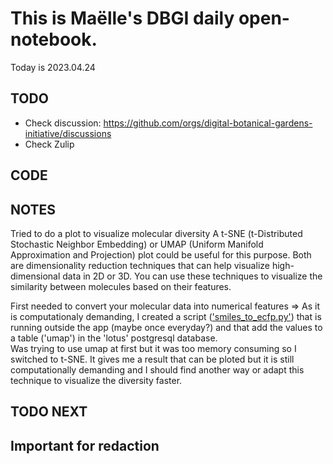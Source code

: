 

# This is Maëlle's DBGI daily open-notebook.

Today is 2023.04.24


## TODO

- Check discussion: https://github.com/orgs/digital-botanical-gardens-initiative/discussions
- Check Zulip

## CODE

## NOTES

Tried to do a plot to visualize molecular diversity
A t-SNE (t-Distributed Stochastic Neighbor Embedding) or UMAP (Uniform Manifold Approximation and Projection) plot could be useful for this purpose. Both are dimensionality reduction techniques that can help visualize high-dimensional data in 2D or 3D. You can use these techniques to visualize the similarity between molecules based on their features.

First needed to convert your molecular data into numerical features => As it is computationaly demanding, I created a script (['smiles_to_ecfp.py'](https://github.com/digital-botanical-gardens-initiative/dashboard/blob/2fd9559bae8da9c1fe287dc1818d23926b8c8b47/smiles_to_ecfp.py)) that is running outside the app (maybe once everyday?) and that add the values to a table ('umap') in the 'lotus' postgresql database.                                                                
Was trying to use umap at first but it was too memory consuming so I switched to t-SNE. It gives me a result that can be ploted but it is still computationally demanding and I should find another way or adapt this technique to visualize the diversity faster.


## TODO NEXT



## Important for redaction
